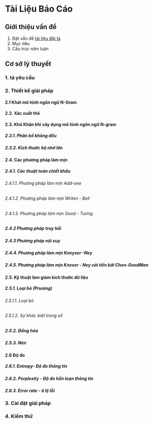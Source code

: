 # Tài Liệu Báo Cáo
## Giới thiệu vấn đề
  1. Đặt vấn đề
  [tài liệu đặt tả](https://docs.google.com/document/d/1ocwOlwGHonhTMeMczf8btRLfRV8x3YPGn6L3lNky77s/edit)
  2. Mục tiêu
  3. Cấu trúc niên luận
  
## Cơ sở lý thuyết 
### 1.  tả yêu cầu
### 2. Thiết kế giải pháp
#### 2.1 Khát mô hình ngôn ngữ N-Gram
#### 2.2. Xác xuất thô
#### 2.3. Khó Khăn khi xây dựng mô hình ngôn ngữ N-gram
##### 2.3.1. Phân bố không đều
##### 2.3.2. Kích thước bộ nhớ lớn
#### 2.4. Các phương pháp làm mịn
##### 2.4.1. Các thuật toán chiết khấu
###### 2.4.1.1. Phương pháp làm mịn Add-one
###### 2.4.1.2. Phương pháp làm mịn Writen - Bell
###### 2.4.1.3. Phương pháp làm mịn Good - Turing
##### 2.4.2 Phương pháp truy hồi
##### 2.4.3 Phương pháp nội suy
##### 2.4.4. Phương pháp làm mịn Kneyser -Ney
##### 2.4.5. Phương pháp làm mịn Kneser - Ney cải tiến bởi Chen-GoodMan
#### 2.5. Kỹ thuật làm giảm kích thước dữ liệu
##### 2.5.1. Loại bỏ (Pruning)
###### 2.5.1.1. Loại bỏ
###### 2.5.1.2. Sự khác biệt trọng số
##### 2.5.2. Đồng hóa
##### 2.5.3.  Nén
#### 2.6 Độ đo
##### 2.6.1. Entropy- Độ đo thông tin
##### 2.6.2. Perplexity - Độ đo hỗn loạn thông tin
##### 2.6.3. Error rate - tỉ lệ lỗi
### 3. Cài đặt giải pháp
### 4. Kiểm thử

    
    
  
